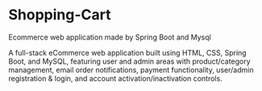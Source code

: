 # Shopping-Cart
Ecommerce web application made by Spring Boot and Mysql

A full-stack eCommerce web application built using HTML, CSS, Spring Boot, and MySQL, featuring user and admin areas with product/category management, email order notifications, payment functionality, user/admin registration & login, and account activation/inactivation controls.
